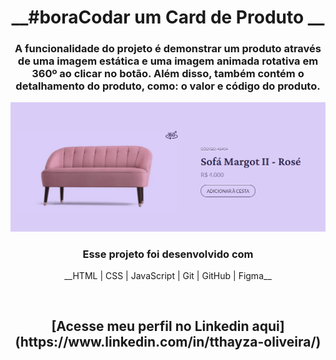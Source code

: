  <h1 align="center">__#boraCodar um Card de Produto __</h1>

 <h3 align="center">A funcionalidade do projeto é demonstrar um produto através de uma imagem estática e uma imagem animada rotativa em 360º ao clicar no botão. Além disso, também contém o detalhamento do produto, como: o valor e código do produto. </h3>


<p align="center">
  <img src="preview.png">
</p>

 <h3 align="center"> Esse projeto foi desenvolvido com </h3>
 <p align="center"> __HTML | CSS | JavaScript | Git | GitHub | Figma__</p>

<br>

<h2 align="center"> [Acesse meu perfil no Linkedin aqui](https://www.linkedin.com/in/tthayza-oliveira/) </h2>